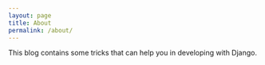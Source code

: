 ```yaml
---
layout: page
title: About
permalink: /about/
---
```


This blog contains some tricks that can help you in developing with Django.
